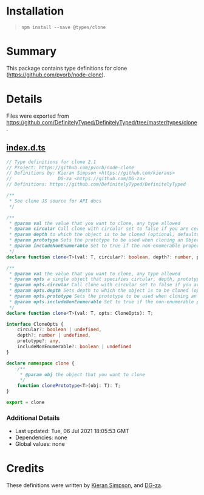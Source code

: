 # Installation
> `npm install --save @types/clone`

# Summary
This package contains type definitions for clone (https://github.com/pvorb/node-clone).

# Details
Files were exported from https://github.com/DefinitelyTyped/DefinitelyTyped/tree/master/types/clone.
## [index.d.ts](https://github.com/DefinitelyTyped/DefinitelyTyped/tree/master/types/clone/index.d.ts)
````ts
// Type definitions for clone 2.1
// Project: https://github.com/pvorb/node-clone
// Definitions by: Kieran Simpson <https://github.com/kierans>
//                 DG-za <https://github.com/DG-za>
// Definitions: https://github.com/DefinitelyTyped/DefinitelyTyped

/**
 * See clone JS source for API docs
 */

/**
 * @param val the value that you want to clone, any type allowed
 * @param circular Call clone with circular set to false if you are certain that obj contains no circular references. This will give better performance if needed. There is no error if undefined or null is passed as obj.
 * @param depth to which the object is to be cloned (optional, defaults to infinity)
 * @param prototype Sets the prototype to be used when cloning an Object (optional, defaults to __proto__)
 * @param includeNonEnumerable Set to true if the non-enumerable properties should be cloned as well (optional, defaults to false)
 */
declare function clone<T>(val: T, circular?: boolean, depth?: number, prototype?: any, includeNonEnumerable?: boolean): T;

/**
 * @param val the value that you want to clone, any type allowed
 * @param opts a single object that specifies circular, depth, prototype and includeNonEnumerable.
 * @param opts.circular Call clone with circular set to false if you are certain that obj contains no circular references. This will give better performance if needed. There is no error if undefined or null is passed as obj.
 * @param opts.depth Sets depth to which the object is to be cloned (optional, defaults to infinity)
 * @param opts.prototype Sets the prototype to be used when cloning an Object (optional, defaults to __proto__)
 * @param opts.includeNonEnumerable Set to true if the non-enumerable properties should be cloned as well (optional, defaults to false)
 */
declare function clone<T>(val: T, opts: CloneOpts): T;

interface CloneOpts {
    circular?: boolean | undefined,
    depth?: number | undefined,
    prototype?: any,
    includeNonEnumerable?: boolean | undefined
}

declare namespace clone {
    /**
     * @param obj the object that you want to clone
     */
    function clonePrototype<T>(obj: T): T;
}

export = clone

````

### Additional Details
 * Last updated: Tue, 06 Jul 2021 18:05:53 GMT
 * Dependencies: none
 * Global values: none

# Credits
These definitions were written by [Kieran Simpson](https://github.com/kierans), and [DG-za](https://github.com/DG-za).
